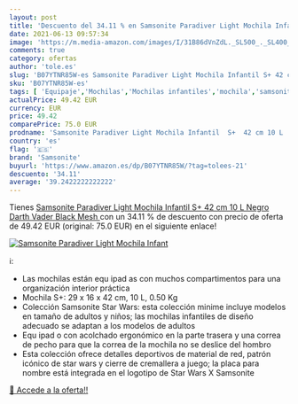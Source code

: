 ```yaml
---
layout: post
title: 'Descuento del 34.11 % en Samsonite Paradiver Light Mochila Infant'
date: 2021-06-13 09:57:34
image: 'https://m.media-amazon.com/images/I/31B86dVnZdL._SL500_._SL400_.jpg'
comments: true
category: ofertas
author: 'tole.es'
slug: 'B07YTNR85W-es Samsonite Paradiver Light Mochila Infantil S+ 42 cm 10 L...'
sku: 'B07YTNR85W-es'
tags: [ 'Equipaje','Mochilas','Mochilas infantiles','mochila','samsonite', ]
actualPrice: 49.42 EUR
currency: EUR
price: 49.42
comparePrice: 75.0 EUR
prodname: 'Samsonite Paradiver Light Mochila Infantil  S+  42 cm 10 L   Negro  Darth Vader Black Mesh '
country: 'es'
flag: '🇪🇸'
brand: 'Samsonite'
buyurl: 'https://www.amazon.es/dp/B07YTNR85W/?tag=tolees-21'
descuento: '34.11'
average: '39.2422222222222'
---
```


Tienes [Samsonite Paradiver Light Mochila Infantil  S+  42 cm 10 L   Negro  Darth Vader Black Mesh ](https://www.amazon.es/dp/B07YTNR85W/?tag=tolees-21) con un 34.11 % de descuento con precio de oferta de 49.42 EUR (original: 75.0 EUR) en el siguiente enlace!

[![Samsonite Paradiver Light Mochila Infant](https://m.media-amazon.com/images/I/31B86dVnZdL._SL500_._SL400_.jpg)](https://www.amazon.es/dp/B07YTNR85W/?tag=tolees-21)

ℹ️:

- Las mochilas están equ ipad as con muchos compartimentos para una organización interior práctica
- Mochila S+: 29 x 16 x 42 cm, 10 L, 0.50 Kg
- Colección Samsonite Star Wars: esta colección minime incluye modelos en tamaño de adultos y niños; las mochilas infantiles de diseño adecuado se adaptan a los modelos de adultos
- Equ ipad o con acolchado ergonómico en la parte trasera y una correa de pecho para que la correa de la mochila no se deslice del hombro
- Esta colección ofrece detalles deportivos de material de red, patrón icónico de star wars y cierre de cremallera a juego; la placa para nombre está integrada en el logotipo de Star Wars X Samsonite

[🛒 Accede a la oferta!!](https://www.amazon.es/dp/B07YTNR85W/?tag=tolees-21)
